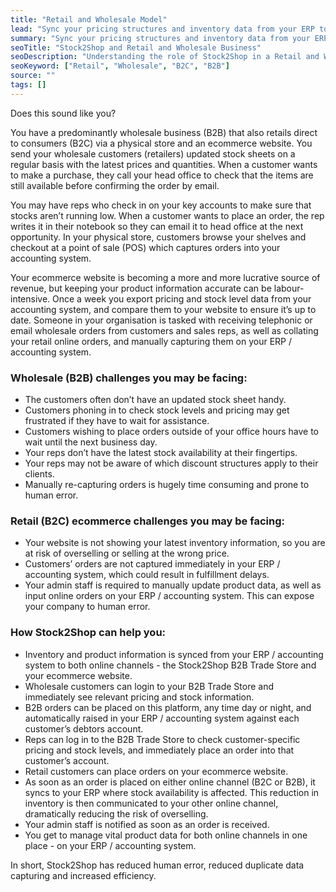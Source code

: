 ```yaml
---
title: "Retail and Wholesale Model"
lead: "Sync your pricing structures and inventory data from your ERP to both your wholesale and retail sales channels for better efficiency."
summary: "Sync your pricing structures and inventory data from your ERP to both your wholesale and retail sales channels for better efficiency."
seoTitle: "Stock2Shop and Retail and Wholesale Business"
seoDescription: "Understanding the role of Stock2Shop in a Retail and Wholesale business model"
seoKeyword: ["Retail", "Wholesale", "B2C", "B2B"]
source: ""
tags: []
---
```


Does this sound like you?

You have a predominantly wholesale business (B2B) that also retails direct to consumers (B2C) via a physical store and an ecommerce website. You send your wholesale customers (retailers) updated stock sheets on a regular basis with the latest prices and quantities. When a customer wants to make a purchase, they call your head office to check that the items are still available before confirming the order by email.

You may have reps who check in on your key accounts to make sure that stocks aren’t running low. When a customer wants to place an order, the rep writes it in their notebook so they can email it to head office at the next opportunity. In your physical store, customers browse your shelves and checkout at a point of sale (POS) which captures orders into your accounting system.

Your ecommerce website is becoming a more and more lucrative source of revenue, but keeping your product information accurate can be labour-intensive. Once a week you export pricing and stock level data from your accounting system, and compare them to your website to ensure it’s up to date. Someone in your organisation is tasked with receiving telephonic or email wholesale orders from customers and sales reps, as well as collating your retail online orders, and manually capturing them on your ERP / accounting system.

### Wholesale (B2B) challenges you may be facing:
- The customers often don’t have an updated stock sheet handy.
- Customers phoning in to check stock levels and pricing may get frustrated if they have to wait for assistance.
- Customers wishing to place orders outside of your office hours have to wait until the next business day.
- Your reps don’t have the latest stock availability at their fingertips.
- Your reps may not be aware of which discount structures apply to their clients.
- Manually re-capturing orders is hugely time consuming and prone to human error.

### Retail (B2C) ecommerce challenges you may be facing:
- Your website is not showing your latest inventory information, so you are at risk of overselling or selling at the wrong price.
- Customers’ orders are not captured immediately in your ERP / accounting system, which could result in fulfillment delays.
- Your admin staff is required to manually update product data, as well as input online orders on your ERP / accounting system. This can expose your company to human error.

### How Stock2Shop can help you:
- Inventory and product information is synced from your ERP / accounting system to both online channels - the Stock2Shop B2B Trade Store and your ecommerce website.
- Wholesale customers can login to your B2B Trade Store and immediately see relevant pricing and stock information. 
- B2B orders can be placed on this platform, any time day or night, and automatically raised in your ERP / accounting system against each customer’s debtors account.
- Reps can log in to the B2B Trade Store to check customer-specific pricing and stock levels, and immediately place an order into that customer’s account.
- Retail customers can place orders on your ecommerce website.
- As soon as an order is placed on either online channel (B2C or B2B), it syncs to your ERP where stock availability is affected. This reduction in inventory is then communicated to your other online channel, dramatically reducing the risk of overselling.
- Your admin staff is notified as soon as an order is received.
- You get to manage vital product data for both online channels in one place - on your ERP / accounting system.

In short, Stock2Shop has reduced human error, reduced duplicate data capturing and increased efficiency.
